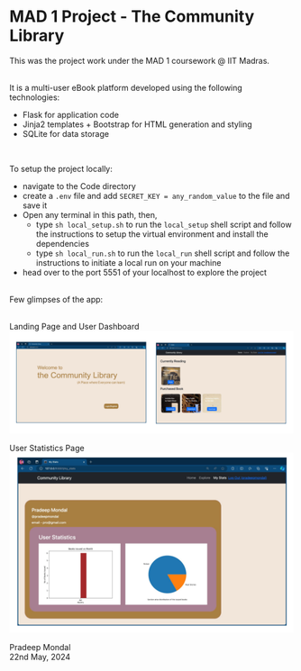 # MAD 1 Project - The Community Library
This was the project work under the MAD 1 coursework @ IIT Madras.
<br /><br />

It is a multi-user eBook platform developed using
the following technologies:
- Flask for application code
- Jinja2 templates + Bootstrap for HTML generation and styling
- SQLite for data storage
<br />


To setup the project locally:
- navigate to the Code directory
- create a ```.env``` file and add ```SECRET_KEY = any_random_value``` to the file and save it
- Open any terminal in this path, then,
  - type ```sh local_setup.sh``` to run the ```local_setup``` shell script and follow the instructions to setup the virtual environment and install the dependencies 
  - type ```sh local_run.sh``` to run the ```local_run``` shell script and follow the instructions to initiate a local run on your machine
- head over to the port 5551 of your localhost to explore the project
<br />
Few glimpses of the app:
<br /><br />

Landing Page and User Dashboard
![Landing Page and User Dashboard](/resources/project_screenshot_1.png?raw=true "Landing Page and User Dashboard")

User Statistics Page
![User Statistics Page](/resources/project_screenshot_2.png?raw=true "User Statistics Page")

Pradeep Mondal<br/>
22nd May, 2024
